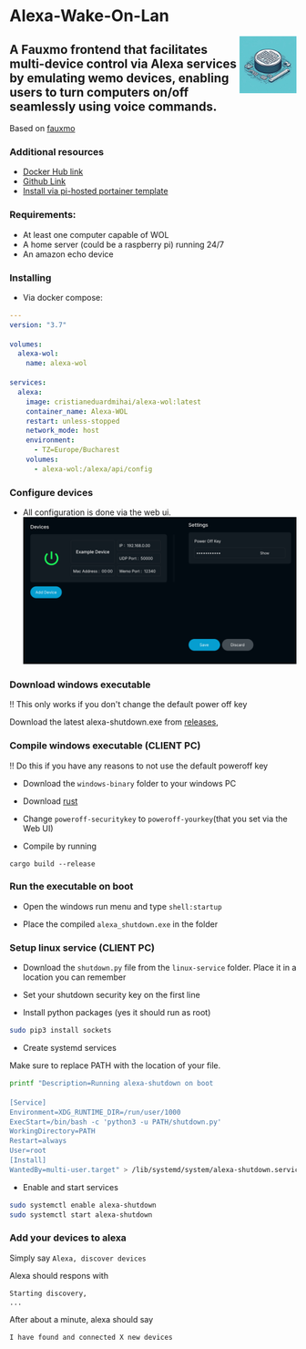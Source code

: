 # Alexa-Wake-On-Lan
<img align="right" width=100 src="https://raw.githubusercontent.com/CristianEduardMihai/alexa-wol/main/images/logo.jpg">

## A Fauxmo frontend that facilitates multi-device control via Alexa services by emulating wemo devices, enabling users to turn computers on/off seamlessly using voice commands.

Based on [fauxmo](https://github.com/n8henrie/fauxmo)

### Additional resources
- [Docker Hub link](https://hub.docker.com/r/cristianeduardmihai/alexa-wol)
- [Github Link](https://github.com/CristianEduardMihai/alexa-wol)
- [Install via pi-hosted portainer template](https://pi-hosted.com/)

### Requirements:
- At least one computer capable of WOL
- A home server (could be a raspberry pi) running 24/7
- An amazon echo device

### Installing
- Via docker compose:
```yaml
---
version: "3.7"

volumes:
  alexa-wol:
    name: alexa-wol

services:
  alexa:
    image: cristianeduardmihai/alexa-wol:latest
    container_name: Alexa-WOL
    restart: unless-stopped
    network_mode: host
    environment:
      - TZ=Europe/Bucharest
    volumes:
      - alexa-wol:/alexa/api/config
```

### Configure devices

 - All configuration is done via the web ui.
 ![Web UI](https://raw.githubusercontent.com/CristianEduardMihai/alexa-wol/main/images/webui.png)


### Download windows executable

!! This only works if you don't change the default power off key

Download the latest alexa-shutdown.exe from [releases](https://github.com/CristianEduardMihai/alexa-wol/releases/), 

### Compile windows executable (CLIENT PC)

!! Do this if you have any reasons to not use the default poweroff key

- Download the `windows-binary` folder to your windows PC

- Download [rust](https://www.rust-lang.org/tools/install)

- Change `poweroff-securitykey` to `poweroff-yourkey`(that you set via the Web UI)

- Compile by running
```
cargo build --release
```

### Run the executable on boot

- Open the windows run menu and type `shell:startup`

- Place the compiled `alexa_shutdown.exe` in the folder

### Setup linux service (CLIENT PC)
- Download the `shutdown.py` file from the `linux-service` folder. Place it in a location you can remember

- Set your shutdown security key on the first line

- Install python packages (yes it should run as root)
```bash
sudo pip3 install sockets
```

- Create systemd services

Make sure to replace PATH with the location of your file.
```bash
printf "Description=Running alexa-shutdown on boot

[Service]
Environment=XDG_RUNTIME_DIR=/run/user/1000
ExecStart=/bin/bash -c 'python3 -u PATH/shutdown.py'
WorkingDirectory=PATH
Restart=always
User=root
[Install]
WantedBy=multi-user.target" > /lib/systemd/system/alexa-shutdown.service
```

- Enable and start services

```bash
sudo systemctl enable alexa-shutdown
sudo systemctl start alexa-shutdown
```


### Add your devices to alexa

Simply say
`Alexa, discover devices`

Alexa should respons with
```
Starting discovery,
...
```

After about a minute, alexa should say
```
I have found and connected X new devices
```
